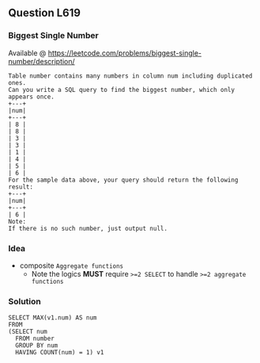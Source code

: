 ## Question L619

###  Biggest Single Number
Available @ <https://leetcode.com/problems/biggest-single-number/description/>

	Table number contains many numbers in column num including duplicated ones.
	Can you write a SQL query to find the biggest number, which only appears once.
	+---+
	|num|
	+---+
	| 8 |
	| 8 |
	| 3 |
	| 3 |
	| 1 |
	| 4 |
	| 5 |
	| 6 | 
	For the sample data above, your query should return the following result:
	+---+
	|num|
	+---+
	| 6 |
	Note:
	If there is no such number, just output null.


### **Idea**	
* composite `Aggregate functions` 
	* Note the logics **MUST** require `>=2 SELECT` to handle `>=2 aggregate functions`


### Solution
	SELECT MAX(v1.num) AS num
	FROM 
	(SELECT num
	  FROM number
	  GROUP BY num
	  HAVING COUNT(num) = 1) v1
